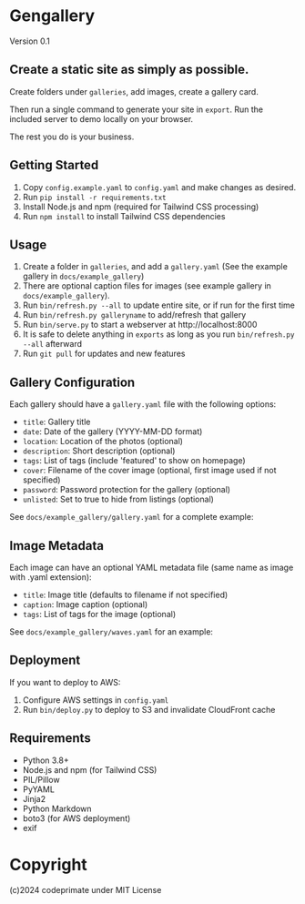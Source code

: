 # Gengallery

Version 0.1

## Create a static site as simply as possible.

Create folders under `galleries`, add images, create a gallery card.

Then run a single command to generate your site in `export`. Run the included server to demo locally on your browser.

The rest you do is your business.

## Getting Started

1. Copy `config.example.yaml` to `config.yaml` and make changes as desired.
2. Run `pip install -r requirements.txt`
3. Install Node.js and npm (required for Tailwind CSS processing)
4. Run `npm install` to install Tailwind CSS dependencies

## Usage

1. Create a folder in `galleries`, and add a `gallery.yaml` (See the example gallery in `docs/example_gallery`)
2. There are optional caption files for images (see example gallery in `docs/example_gallery`).
3. Run `bin/refresh.py --all` to update entire site, or if run for the first time
4. Run `bin/refresh.py galleryname` to add/refresh that gallery
5. Run `bin/serve.py` to start a webserver at http://localhost:8000
6. It is safe to delete anything in `exports` as long as you run `bin/refresh.py --all` afterward
7. Run `git pull` for updates and new features

## Gallery Configuration

Each gallery should have a `gallery.yaml` file with the following options:
- `title`: Gallery title
- `date`: Date of the gallery (YYYY-MM-DD format)
- `location`: Location of the photos (optional)
- `description`: Short description (optional)
- `tags`: List of tags (include 'featured' to show on homepage)
- `cover`: Filename of the cover image (optional, first image used if not specified)
- `password`: Password protection for the gallery (optional)
- `unlisted`: Set to true to hide from listings (optional)

See `docs/example_gallery/gallery.yaml` for a complete example:

## Image Metadata

Each image can have an optional YAML metadata file (same name as image with .yaml extension):
- `title`: Image title (defaults to filename if not specified)
- `caption`: Image caption (optional)
- `tags`: List of tags for the image (optional)

See `docs/example_gallery/waves.yaml` for an example:

## Deployment

If you want to deploy to AWS:
1. Configure AWS settings in `config.yaml`
2. Run `bin/deploy.py` to deploy to S3 and invalidate CloudFront cache

## Requirements

- Python 3.8+
- Node.js and npm (for Tailwind CSS)
- PIL/Pillow
- PyYAML
- Jinja2
- Python Markdown
- boto3 (for AWS deployment)
- exif

# Copyright

(c)2024 codeprimate under MIT License
